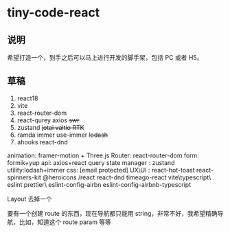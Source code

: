 # tiny-code-react

## 说明

希望打造一个，到手之后可以马上进行开发的脚手架，包括 PC 或者 H5。

## 草稿

1. react18
2. vite
3. react-router-dom
4. react-qurey axios ~~swr~~
5. zustand ~~jotai valtio RTK~~
6. ramda immer use-immer ~~lodash~~
7. ahooks react-dnd

animation: framer-motion + Three.js
Router: react-router-dom
form: formik+yup
api: axios+react query
state manager : zustand
utility:lodash+immer
css: [email protected]
UX\UI : react-hot-toast react-spinners-kit @heroicons /react react-dnd timeago-react
vite\typescript\ eslint prettier\ eslint-config-airbn eslint-config-airbnb-typescript

Layout 去掉一个

要有一个创建 route 的东西，现在导航都只能用 string，非常不好，我希望精确导航，比如，知道这个 route param 等等
